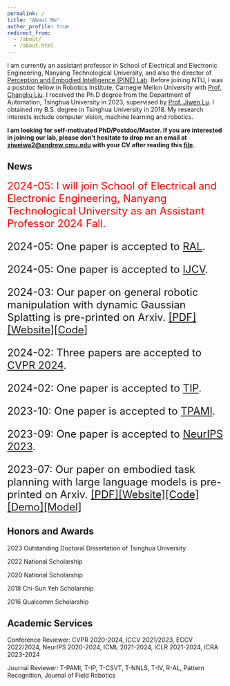 ```yaml
---
permalink: /
title: "About Me"
author_profile: true
redirect_from: 
  - /about/
  - /about.html
---
```


I am currently an assistant professor in  School of Electrical and Electronic Engineering, Nanyang Technological University, and also the director of [Perception and Embodied Intelligence (PINE) Lab](https://pineatntu.hithub.io). Before joining NTU, I was a postdoc fellow in Robotics Institute, Carnegie Mellon University with [Prof. Changliu Liu](https://www.cs.cmu.edu/~cliu6/index.html). I received the Ph.D degree from the Department of Automation, Tsinghua University in 2023, supervised by [Prof. Jiwen Lu](http://ivg.au.tsinghua.edu.cn/Jiwen_Lu/). I obtained my B.S. degree in Tsinghua University in 2018. My research interests include computer vision, machine learning and robotics.

**I am looking for self-motivated PhD/Postdoc/Master. If you are interested in joining our lab, please don't hesitate to drop me an email at ziweiwa2@andrew.cmu.edu with your CV after reading this [file](https://pineatntu.hithub.io/joinus).**

News
------
<font size=5>
<font color="red"> 2024-05: I will join School of Electrical and Electronic Engineering, Nanyang Technological University as an Assistant Professor 2024 Fall.</font>

2024-05: One paper is accepted to [RAL](https://ieeexplore.ieee.org/xpl/RecentIssue.jsp?punumber=7083369).

2024-05: One paper is accepted to [IJCV](https://link.springer.com/journal/11263).

2024-03: Our paper on general robotic manipulation with dynamic Gaussian Splatting is pre-printed on Arxiv. [[PDF]](https://arxiv.org/abs/2403.08321)[[Website]](https://guanxinglu.github.io/ManiGaussian/)[[Code]](https://github.com/GuanxingLu/ManiGaussian)

2024-02: Three papers are accepted to [CVPR 2024](https://cvpr.thecvf.com).

2024-02: One paper is accepted to [TIP](https://ieeexplore.ieee.org/xpl/RecentIssue.jsp?punumber=83).

2023-10: One paper is accepted to [TPAMI](https://ieeexplore.ieee.org/xpl/RecentIssue.jsp?punumber=34).

2023-09: One paper is accepted to [NeurIPS 2023](https://neurips.cc/Conferences/2023).

2023-07: Our paper on embodied task planning with large language models is pre-printed on Arxiv. [[PDF]](https://arxiv.org/abs/2307.01848)[[Website]](https://gary3410.github.io/TaPA/)[[Code]](https://github.com/Gary3410/TaPA)[[Demo]](https://huggingface.co/spaces/xuxw98/TAPA)[[Model]](https://huggingface.co/Gary3410/pretrain_lit_llama)
</font>

Honors and Awards
------
2023 Outstanding Doctoral Dissertation of Tsinghua University

2022 National Scholarship

2020 National Scholarship

2018 Chi-Sun Yeh Scholarship

2016 Qualcomm Scholarship

Academic Services
------
Conference Reviewer: CVPR 2020-2024, ICCV 2021/2023, ECCV 2022/2024, NeurIPS 2020-2024, ICML 2021-2024, ICLR 2021-2024, ICRA 2023-2024

Journal Reviewer: T-PAMI, T-IP, T-CSVT, T-NNLS, T-IV, R-AL, Pattern Recognition, Journal of Field Robotics
